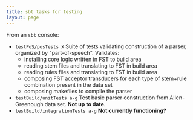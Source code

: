 ```yaml
---
title: sbt tasks for testing
layout: page
---
```



From an `sbt` console:


-   `testPoS/posTests X` Suite of tests validating construction of a parser, organized by "part-of-speech".  Validates:
    -   installing core logic written in FST to build area
    -   reading stem files and translating to  FST in build area
    -   reading rules files and translating to  FST in build area
    -   composing FST acceptor transducers for each type of stem+rule combination present in the data set
    -   composing makefiles to compile the parser
-   `testBuild/unitTests a-g` Test basic parser construction from Allen-Greenough data set.  **Not up to date**.
-   `testBuild/integrationTests a-g` **Not  currently functioning?**
